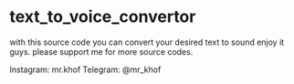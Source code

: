 # text_to_voice_convertor
with this source code you can convert your desired text to sound
enjoy it guys.
please support me for more source codes.

Instagram: mr.khof
Telegram: @mr_khof
